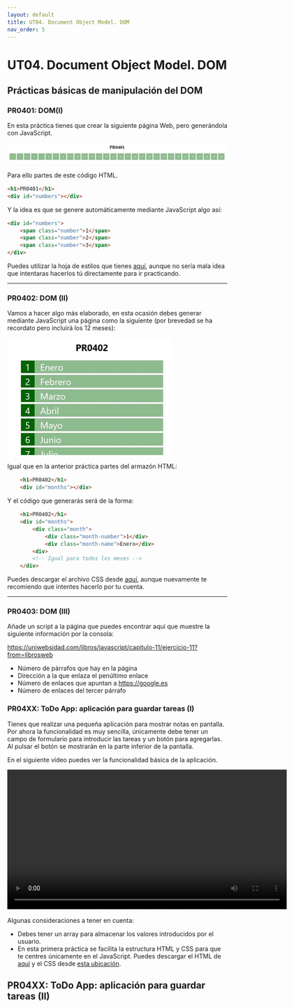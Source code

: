 ```yaml
---
layout: default
title: UT04. Document Object Model. DOM
nav_order: 5
---
```


# UT04. Document Object Model. DOM

## Prácticas básicas de manipulación del DOM


### PR0401: DOM(I)

En esta práctica tienes que crear la siguiente página Web, pero generándola con JavaScript.

![PR0401](assets/img/pr0401.jpg)

Para ello partes de este código HTML.

```html
<h1>PR0401</h1>
<div id="numbers"></div>
```

Y la idea es que se genere automáticamente mediante JavaScript algo así:

```html
<div id="numbers">
    <span class="number">1</span>
    <span class="number">2</span>
    <span class="number">3</span>
</div>
```

Puedes utilizar la hoja de estilos que tienes [aquí](assets/files/pr0401.css), aunque no sería mala idea que intentaras hacerlos tú directamente para ir practicando.

---

### PR0402: DOM (II)

Vamos a hacer algo más elaborado, en esta ocasión debes generar mediante JavaScript una página como la siguiente (por brevedad se ha recordato pero incluirá los 12 meses):

![PR0402](assets/img/pr0402.jpg)

Igual que en la anterior práctica partes del armazón HTML:

```html
    <h1>PR0402</h1>
    <div id="months"></div>
```

Y el código que generarás será de la forma:

```html
    <h1>PR0402</h1>
    <div id="months">
        <div class="month">
            <div class="month-number">1</div>
            <div class="month-name">Enero</div>
        <div>
        <!-- Igual para todos los meses -->
    </div>
```

Puedes descargar el archivo CSS desde [aquí](assets/files/pr0402.css), aunque nuevamente te recomiendo que intentes hacerlo por tu cuenta.

---

### PR0403: DOM (III)

Añade un script a la página que puedes encontrar aquí que muestre la siguiente información por la consola:

https://uniwebsidad.com/libros/javascript/capitulo-11/ejercicio-11?from=librosweb

- Número de párrafos que hay en la página
- Dirección a la que enlaza el penúltimo enlace
- Número de enlaces que apuntan a https://google.es
- Número de enlaces del tercer párrafo









### PR04XX: ToDo App: aplicación para guardar tareas (I)

Tienes que realizar una pequeña aplicación para mostrar notas en pantalla. Por ahora la funcionalidad es muy sencilla, únicamente debe tener un campo de formulario para introducir las tareas y un botón para agregarlas. Al pulsar el botón se mostrarán en la parte inferior de la pantalla.

En el siguiente vídeo puedes ver la funcionalidad básica de la aplicación.

<video width="640" controls>
    <source src="assets/videos/todo_01.mp4" type="video/mp4">
    Tu navegador no soporta la reproducción de vídeo
</video>

Algunas consideraciones a tener en cuenta:

- Debes tener un array para almacenar los valores introducidos por el usuario.
- En esta primera práctica se facilita la estructura HTML y CSS para que te centres únicamente en el JavaScript. Puedes descargar el HTML de [aquí](assets/files/PR04XX.html) y el CSS desde [esta ubicación](assets/files/PR04XX.css).


## PR04XX: ToDo App: aplicación para guardar tareas (II)